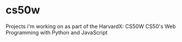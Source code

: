 # cs50w
Projects i'm working on as part of the HarvardX: CS50W CS50's Web Programming with Python and JavaScript
